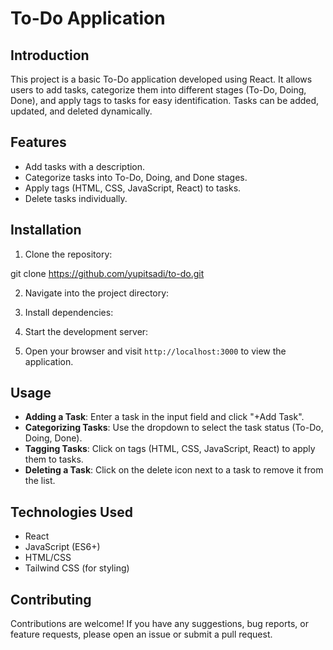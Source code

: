 # To-Do Application

## Introduction

This project is a basic To-Do application developed using React. It allows users to add tasks, categorize them into different stages (To-Do, Doing, Done), and apply tags to tasks for easy identification. Tasks can be added, updated, and deleted dynamically.

## Features

- Add tasks with a description.
- Categorize tasks into To-Do, Doing, and Done stages.
- Apply tags (HTML, CSS, JavaScript, React) to tasks.
- Delete tasks individually.

## Installation

1. Clone the repository:

git clone https://github.com/yupitsadi/to-do.git

2. Navigate into the project directory:

3. Install dependencies:

4. Start the development server:

5. Open your browser and visit `http://localhost:3000` to view the application.

## Usage

- **Adding a Task**: Enter a task in the input field and click "+Add Task".
- **Categorizing Tasks**: Use the dropdown to select the task status (To-Do, Doing, Done).
- **Tagging Tasks**: Click on tags (HTML, CSS, JavaScript, React) to apply them to tasks.
- **Deleting a Task**: Click on the delete icon next to a task to remove it from the list.

## Technologies Used

- React
- JavaScript (ES6+)
- HTML/CSS
- Tailwind CSS (for styling)

## Contributing

Contributions are welcome! If you have any suggestions, bug reports, or feature requests, please open an issue or submit a pull request.


